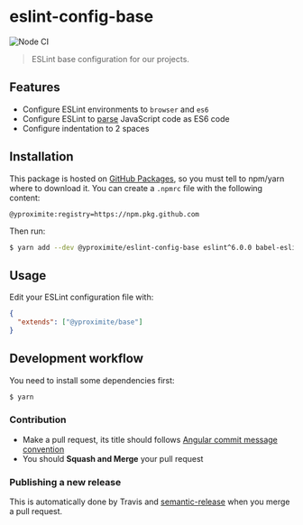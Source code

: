 # eslint-config-base


![Node CI](https://github.com/Yproximite/eslint-config-base/workflows/Node%20CI/badge.svg)

> ESLint base configuration for our projects.

## Features

- Configure ESLint environments to `browser` and `es6`
- Configure ESLint to [parse](https://eslint.org/docs/user-guide/configuring#specifying-parser-options) JavaScript code as ES6 code
- Configure indentation to 2 spaces

## Installation

This package is hosted on [GitHub Packages](https://github.com/features/packages), so you must tell to npm/yarn where to download it. You can create a `.npmrc` file with the following content:
```
@yproximite:registry=https://npm.pkg.github.com
```

Then run: 
```bash
$ yarn add --dev @yproximite/eslint-config-base eslint^6.0.0 babel-eslint@^10.0.0
```

## Usage

Edit your ESLint configuration file with:

```json
{
  "extends": ["@yproximite/base"]
}
```

## Development workflow

You need to install some dependencies first:
```bash
$ yarn
```

### Contribution

- Make a pull request, its title should follows [Angular commit message convention](https://github.com/angular/angular/blob/master/CONTRIBUTING.md#commit-message-format)
- You should **Squash and Merge** your pull request

### Publishing a new release

This is automatically done by Travis and [semantic-release](https://github.com/semantic-release/semantic-release) when you merge a pull request.
